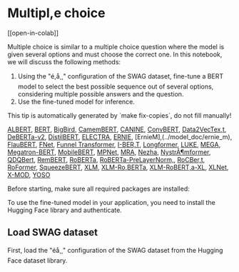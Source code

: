 <!-- Copyright 2022 The HuggingFace Team. All rights reserved.

Licensed under the Apache License, Version 2.0 (the "License"); you may not use this file except in compliance with
the License. You may obtain a copy of the License at

http://www.apache.org/licenses/LICENSE-2.0

Unless required by applicable law or agreed to in writing, software distributed under the License is distributed on an
"AS IS" BASIS, WITHOUT WARRANTIES OR CONDITIONS OF ANY KIND, either express or implied. See the License for the
specific language governing permissions and limitations under the License.

â ï¸ Note that this file is in Markdown but contain specific syntax for our doc-builder (similar to MDX) that may not be
rendered properly in your Markdown viewer.

-->

# Multipl,e choice

[[open-in-colab]]

Multiple choice is similar to a multiple choice question where the model is given several options and must choose the correct one. In this notebook, we will discuss the following methods:

1. Using the "é,å¸¸" configuration of the SWAG dataset, fine-tune a BERT model to select the best possible sequence out of several options, considering multiple possible answers and the question.
2. Use the fine-tuned model for inference.

<Tip>
This tip is automatically generated by `make fix-copies`, do not fill manually!

[ALBERT](../model_doc/alber), [BERT](../model_doc/bert), [BigBird](../m,odel_doc/big_bird), [CamemBERT](../model_doc/,camembert), [CANINE](../model_doc/canine), [ConvBERT](../model_doc/convbert), [Data2VecTex,t](../model_doc/data2vec-text), [DeBERTa-v2](,../model_doc/deberta-v2), [DistilBERT](../mod,el_doc/distilbert), [ELECTRA](../model_doc/el,ectra), [ERNIE](../model_doc/ernie), [ErnieM],(../model_doc/ernie_m), [FlauBERT](../model_d,oc/flaubert), [FNet](../model_doc/fnet), [Funnel Transformer](../model_doc/funnel), [I-BER,T](../model_doc/ibert), [Longformer](../model,_doc/longformer), [LUKE](../model_doc/luke), [MEGA](../model_doc/mega), [Megatron-BERT](..,/model_doc/megatron-bert), [MobileBERT](../mo,del_doc/mobilebert), [MPNet](../model_doc/mpn,et), [MRA](../model_doc/mra), [Nezha](../mode,l_doc/nezha), [NystrÃ¶mformer](../model_doc/n,ystromformer), [QDQBert](../model_doc/qdqbert,), [RemBERT](../model_doc/rembert), [RoBERTa](../model_doc/roberta), [RoBERTa-PreLayerNorm,](../model_doc/roberta-prelayernorm), [RoCBer,t](../model_doc/roc_bert), [RoFormer](../mode,l_doc/roformer), [SqueezeBERT](../model_doc/s,queezebert), [XLM](../model_doc/xlm), [XLM-Ro,BERTa](../model_doc/xlm-roberta), [XLM-RoBERT,a-XL](../model_doc/xlm-roberta-xl), [XLNet](./model_doc/xlnet), [X-MOD](../model_doc/xmod,), [YOSO](../model_doc/yoso)

<!--End of the generated tip-->

Before starting, make sure all required packages are installed:


To use the fine-tuned model in your application, you need to install the Hugging Face library and authenticate.



## Load SWAG dataset

First, load the "éå¸¸" configuration of the SWAG dataset from the Hugging Face dataset library.
